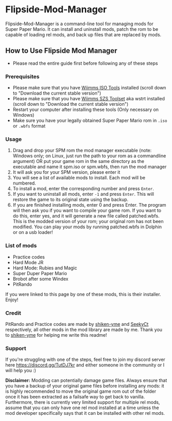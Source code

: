 # Flipside-Mod-Manager

Flipside-Mod-Manager is a command-line tool for managing mods for Super Paper Mario. It can install and uninstall mods, patch the rom to be capable of loading rel mods, and back up files that are replaced by mods.

## How to Use Flipside Mod Manager

- Please read the entire guide first before following any of these steps

### Prerequisites
- Please make sure that you have [Wiimms ISO Tools](https://wit.wiimm.de/) installed (scroll down to "Download the current stable version")
- Please make sure that you have [Wiimms SZS Toolset](https://szs.wiimm.de/) aka wstrt installed (scroll down to "Download the current stable version")
- Restart your computer after installing these tools (Only necessary on Windows)
- Make sure you have your legally obtained Super Paper Mario rom in `.iso` or `.wbfs` format

### Usage
1. Drag and drop your SPM rom the mod manager executable (note: Windows only; on Linux, just run the path to your rom as a commandline argument) OR put your game rom in the same directory as the executable and name it spm.iso or spm.wbfs, then run the mod manager
2. It will ask you for your SPM version, please enter it
4. You will see a list of available mods to install. Each mod will be numbered.
5. To install a mod, enter the corresponding number and press `Enter`.
6. If you want to uninstall all mods, enter `-1` and press `Enter`. This will restore the game to its original state using the backup.
7. If you are finished installing mods, enter 0 and press Enter. The program will then ask you if you want to compile your game rom. If you want to do this, enter yes, and it will generate a new file called patched.wbfs. This is the modded version of your rom; your original rom has not been modified. You can play your mods by running patched.wbfs in Dolphin or on a usb loader!

### List of mods
- Practice codes
- Hard Mode JR
- Hard Mode: Rubies and Magic
- Super Duper Paper Mario
- Brobot after some Windex
- PitRando

If you were linked to this page by one of these mods, this is their installer. Enjoy!

### Credit
PitRando and Practice codes are made by [shiken-yme](https://github.com/shiken-yme) and [SeekyCt](https://github.com/SeekyCt) respectively, all other mods in the mod library are made by me. Thank you to [shiken-yme](https://github.com/shiken-yme) for helping me write this readme!

### Support
If you're struggling with one of the steps, feel free to join my discord server here https://discord.gg/TutDJ7kr and either someone in the community or I will help you :)

**Disclaimer:** Modding can potentially damage game files. Always ensure that you have a backup of your original game files before installing any mods: it is highly recommended to move the original game rom out of the folder once it has been extracted as a failsafe way to get back to vanilla. Furthermore, there is currently very limited support for multiple rel mods, assume that you can only have one rel mod installed at a time unless the mod developer specifically says that it can be installed with other rel mods.

